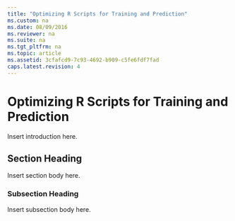 ```yaml
---
title: "Optimizing R Scripts for Training and Prediction"
ms.custom: na
ms.date: 08/09/2016
ms.reviewer: na
ms.suite: na
ms.tgt_pltfrm: na
ms.topic: article
ms.assetid: 3cfafcd9-7c93-4692-b909-c5fe6fdf7fad
caps.latest.revision: 4
---
```

# Optimizing R Scripts for Training and Prediction
Insert introduction here.  
  
## Section Heading  
 Insert section body here.  
  
### Subsection Heading  
 Insert subsection body here.